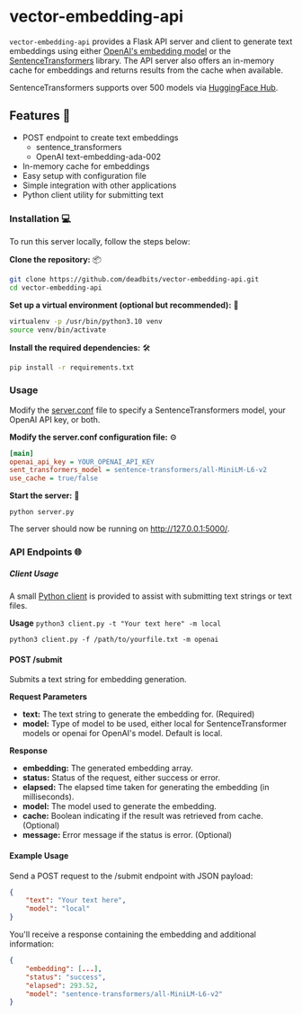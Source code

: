 # vector-embedding-api
`vector-embedding-api` provides a Flask API server and client to generate text embeddings using either [OpenAI's embedding model](https://platform.openai.com/docs/guides/embeddings) or the [SentenceTransformers](https://www.sbert.net/) library. The API server also offers an in-memory cache for embeddings and returns results from the cache when available.

SentenceTransformers supports over 500 models via [HuggingFace Hub](https://huggingface.co/sentence-transformers).

## Features 🎯
* POST endpoint to create text embeddings
  * sentence_transformers
  * OpenAI text-embedding-ada-002
* In-memory cache for embeddings
* Easy setup with configuration file
* Simple integration with other applications
* Python client utility for submitting text

### Installation 💻
To run this server locally, follow the steps below:

**Clone the repository:** 📦
```bash
git clone https://github.com/deadbits/vector-embedding-api.git
cd vector-embedding-api
```

**Set up a virtual environment (optional but recommended):** 🐍
```bash
virtualenv -p /usr/bin/python3.10 venv
source venv/bin/activate
```

**Install the required dependencies:** 🛠️
```bash
pip install -r requirements.txt
```

### Usage
Modify the [server.conf](/server.conf) file to specify a SentenceTransformers model, your OpenAI API key, or both.

**Modify the server.conf configuration file:** ⚙️
```ini
[main]
openai_api_key = YOUR_OPENAI_API_KEY
sent_transformers_model = sentence-transformers/all-MiniLM-L6-v2
use_cache = true/false
```

**Start the server:** 🚀
```
python server.py
```

The server should now be running on http://127.0.0.1:5000/.

### API Endpoints 🌐
##### Client Usage
A small [Python client](/client.py) is provided to assist with submitting text strings or text files. 

**Usage**
`python3 client.py -t "Your text here" -m local`

`python3 client.py -f /path/to/yourfile.txt -m openai`

#### POST /submit
Submits a text string for embedding generation.

**Request Parameters**

* **text:** The text string to generate the embedding for. (Required)
* **model:** Type of model to be used, either local for SentenceTransformer models or openai for OpenAI's model. Default is local.

**Response**

* **embedding:** The generated embedding array.
* **status:** Status of the request, either success or error.
* **elapsed:** The elapsed time taken for generating the embedding (in milliseconds).
* **model:** The model used to generate the embedding.
* **cache:** Boolean indicating if the result was retrieved from cache. (Optional)
* **message:** Error message if the status is error. (Optional)

#### Example Usage
Send a POST request to the /submit endpoint with JSON payload:

```json
{
    "text": "Your text here",
    "model": "local"
}
```

You'll receive a response containing the embedding and additional information:

```json
{
    "embedding": [...],
    "status": "success",
    "elapsed": 293.52,
    "model": "sentence-transformers/all-MiniLM-L6-v2"
}
```
